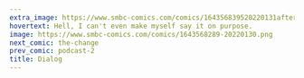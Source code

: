 ```yaml
---
extra_image: https://www.smbc-comics.com/comics/164356839520220131after.png
hovertext: Hell, I can't even make myself say it on purpose.
image: https://www.smbc-comics.com/comics/1643568289-20220130.png
next_comic: the-change
prev_comic: podcast-2
title: Dialog
---
```


